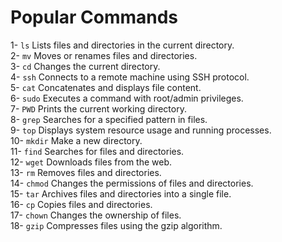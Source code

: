 
# Popular Commands

1-  `ls`  Lists files and directories in the current directory. \
2-  `mv`  Moves or renames files and directories. \
3-  `cd`  Changes the current directory. \
4-  `ssh`  Connects to a remote machine using SSH protocol. \
5-  `cat`  Concatenates and displays file content. \
6-  `sudo`  Executes a command with root/admin privileges. \
7-  `PWD`  Prints the current working directory. \
8-  `grep`  Searches for a specified pattern in files. \
9-  `top`  Displays system resource usage and running processes. \
10-  `mkdir`  Make a new directory. \
11-  `find`  Searches for files and directories. \
12-  `wget`  Downloads files from the web. \
13-  `rm`  Removes files and directories. \
14-  `chmod`  Changes the permissions of files and directories. \
15-  `tar`  Archives files and directories into a single file. \
16-  `cp`  Copies files and directories. \
17-  `chown`  Changes the ownership of files. \
18-  `gzip`  Compresses files using the gzip algorithm. 